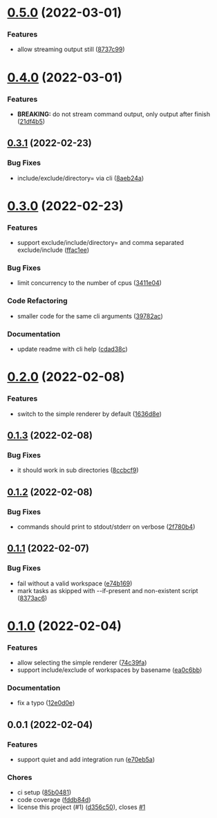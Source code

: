 <a name="0.5.0"></a>
# [0.5.0](https://github.com/jwplayer/npm-run-ws/compare/v0.4.0...v0.5.0) (2022-03-01)

### Features

* allow streaming output still ([8737c99](https://github.com/jwplayer/npm-run-ws/commit/8737c99))

<a name="0.4.0"></a>
# [0.4.0](https://github.com/jwplayer/npm-run-ws/compare/v0.3.1...v0.4.0) (2022-03-01)

### Features

* **BREAKING:** do not stream command output, only output after finish ([21df4b5](https://github.com/jwplayer/npm-run-ws/commit/21df4b5))

<a name="0.3.1"></a>
## [0.3.1](https://github.com/jwplayer/npm-run-ws/compare/v0.3.0...v0.3.1) (2022-02-23)

### Bug Fixes

* include/exclude/directory= via cli ([8aeb24a](https://github.com/jwplayer/npm-run-ws/commit/8aeb24a))

<a name="0.3.0"></a>
# [0.3.0](https://github.com/jwplayer/npm-run-ws/compare/v0.2.0...v0.3.0) (2022-02-23)

### Features

* support exclude/include/directory= and comma separated exclude/include ([ffac1ee](https://github.com/jwplayer/npm-run-ws/commit/ffac1ee))

### Bug Fixes

* limit concurrency to the number of cpus ([3411e04](https://github.com/jwplayer/npm-run-ws/commit/3411e04))

### Code Refactoring

* smaller code for the same cli arguments ([39782ac](https://github.com/jwplayer/npm-run-ws/commit/39782ac))

### Documentation

* update readme with cli help ([cdad38c](https://github.com/jwplayer/npm-run-ws/commit/cdad38c))

<a name="0.2.0"></a>
# [0.2.0](https://github.com/jwplayer/npm-run-ws/compare/v0.1.3...v0.2.0) (2022-02-08)

### Features

* switch to the simple renderer by default ([1636d8e](https://github.com/jwplayer/npm-run-ws/commit/1636d8e))

<a name="0.1.3"></a>
## [0.1.3](https://github.com/jwplayer/npm-run-ws/compare/v0.1.2...v0.1.3) (2022-02-08)

### Bug Fixes

* it should work in sub directories ([8ccbcf9](https://github.com/jwplayer/npm-run-ws/commit/8ccbcf9))

<a name="0.1.2"></a>
## [0.1.2](https://github.com/jwplayer/npm-run-ws/compare/v0.1.1...v0.1.2) (2022-02-08)

### Bug Fixes

* commands should print to stdout/stderr on verbose ([2f780b4](https://github.com/jwplayer/npm-run-ws/commit/2f780b4))

<a name="0.1.1"></a>
## [0.1.1](https://github.com/jwplayer/npm-run-ws/compare/v0.1.0...v0.1.1) (2022-02-07)

### Bug Fixes

* fail without a valid workspace ([e74b169](https://github.com/jwplayer/npm-run-ws/commit/e74b169))
* mark tasks as skipped with --if-present and non-existent script ([8373ac6](https://github.com/jwplayer/npm-run-ws/commit/8373ac6))

<a name="0.1.0"></a>
# [0.1.0](https://github.com/jwplayer/npm-run-ws/compare/v0.0.1...v0.1.0) (2022-02-04)

### Features

* allow selecting the simple renderer ([74c39fa](https://github.com/jwplayer/npm-run-ws/commit/74c39fa))
* support include/exclude of workspaces by basename ([ea0c6bb](https://github.com/jwplayer/npm-run-ws/commit/ea0c6bb))

### Documentation

* fix a typo ([12e0d0e](https://github.com/jwplayer/npm-run-ws/commit/12e0d0e))

<a name="0.0.1"></a>
## 0.0.1 (2022-02-04)

### Features

* support quiet and add integration run ([e70eb5a](https://github.com/jwplayer/npm-run-ws/commit/e70eb5a))

### Chores

* ci setup ([85b0481](https://github.com/jwplayer/npm-run-ws/commit/85b0481))
* code coverage ([fddb84d](https://github.com/jwplayer/npm-run-ws/commit/fddb84d))
* license this project (#1) ([d356c50](https://github.com/jwplayer/npm-run-ws/commit/d356c50)), closes [#1](https://github.com/jwplayer/npm-run-ws/issues/1)

